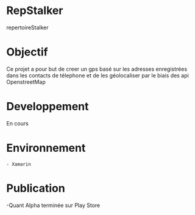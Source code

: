 # RepStalker
repertoireStalker

# Objectif
Ce projet a pour but de creer un gps basé sur les adresses enregistrées dans les contacts de télephone et de les géolocaliser par le biais des api OpenstreetMap

# Developpement 
 En cours
 
 # Environnement
    - Xamarin
# Publication 
  -Quant Alpha terminée sur Play Store 
